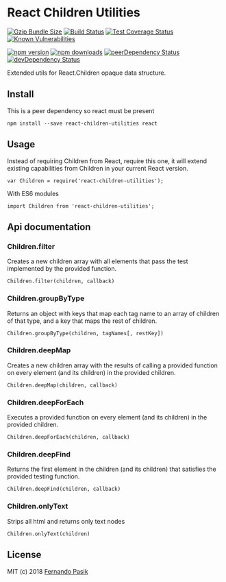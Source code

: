 # React Children Utilities

[![Gzip Bundle Size][badge-size]][url-size]
[![Build Status][badge-ci]][url-ci]
[![Test Coverage Status][badge-cov]][url-cov]
[![Known Vulnerabilities][badge-sec]][url-sec]

[![npm version][badge-version]][url-version]
[![npm downloads][badge-downloads]][url-downloads]
[![peerDependency Status][badge-deps-peer]][url-deps-peer]
[![devDependency Status][badge-deps-dev]][url-deps-dev]

[badge-size]: http://img.badgesize.io/https://unpkg.com/react-children-utilities?compression=gzip
[badge-ci]: https://circleci.com/gh/fernandopasik/react-children-utilities.svg?style=svg
[badge-cov]: https://codecov.io/gh/fernandopasik/react-children-utilities/branch/master/graph/badge.svg
[badge-sec]: https://snyk.io/test/github/fernandopasik/react-children-utilities/badge.svg?targetFile=package.json
[badge-version]: https://img.shields.io/npm/v/react-children-utilities.svg
[badge-downloads]: https://img.shields.io/npm/dm/react-children-utilities.svg
[badge-deps-peer]: https://david-dm.org/fernandopasik/react-children-utilities/peer-status.svg
[badge-deps-dev]: https://david-dm.org/fernandopasik/react-children-utilities/dev-status.svg

[url-size]: https://unpkg.com/react-children-utilities "Gzip Bundle Size"
[url-ci]: https://circleci.com/gh/fernandopasik/react-children-utilities "Build Status"
[url-cov]: https://codecov.io/gh/fernandopasik/react-children-utilities "Test Coverage Status"
[url-sec]: https://snyk.io/test/github/fernandopasik/react-children-utilities?targetFile=package.json "Known Vulnerabilities"
[url-version]: https://www.npmjs.com/package/react-children-utilities "npm version"
[url-downloads]: https://www.npmjs.com/package/react-children-utilities "npm downloads"
[url-deps-peer]: https://david-dm.org/fernandopasik/react-children-utilities?type=peer "Peer Dependency Status"
[url-deps-dev]: https://david-dm.org/fernandopasik/react-children-utilities?type=dev "Dev Dependency Status"

Extended utils for React.Children opaque data structure.

## Install

This is a peer dependency so react must be present

```
npm install --save react-children-utilities react
```

## Usage

Instead of requiring Children from React, require this one, it will extend existing capabilities from Children in your current React version.

```
var Children = require('react-children-utilities');
```

With ES6 modules

```
import Children from 'react-children-utilities';
```

## Api documentation

### Children.filter

Creates a new children array with all elements that pass the test implemented by the provided function.

```
Children.filter(children, callback)
```

### Children.groupByType

Returns an object with keys that map each tag name to an array of children of that type, and a key that maps the rest of children.

```
Children.groupByType(children, tagNames[, restKey])
```

### Children.deepMap

Creates a new children array with the results of calling a provided function on every element (and its children) in the provided children.

```
Children.deepMap(children, callback)
```

### Children.deepForEach

Executes a provided function on every element (and its children) in the provided children.

```
Children.deepForEach(children, callback)
```

### Children.deepFind

Returns the first element in the children (and its children) that satisfies the provided testing function.

```
Children.deepFind(children, callback)
```

### Children.onlyText

Strips all html and returns only text nodes

```
Children.onlyText(children)
```

## License

MIT (c) 2018 [Fernando Pasik](https://fernandopasik.com)
